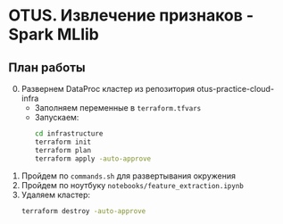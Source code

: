 # OTUS. Извлечение признаков - Spark MLlib

## План работы

0. Развернем DataProc кластер из репозитория otus-practice-cloud-infra
    - Заполняем переменные в `terraform.tfvars`
    - Запускаем:
        ```bash
        cd infrastructure
        terraform init
        terraform plan
        terraform apply -auto-approve
        ```
1. Пройдем по `commands.sh` для развертывания окружения
2. Пройдем по ноутбуку `notebooks/feature_extraction.ipynb`
3. Удаляем кластер:
    ```bash
    terraform destroy -auto-approve
    ```